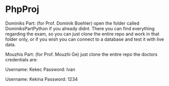 # PhpProj

Dominiks Part: (for Prof. Dominik Boehler)
open the folder called DominiksPartPython if you already didnt. There you can find everything regarding the exam, so you can just clone the entire repo and work in that folder only,
or if you wish you can connect to a database and test it with live data.


Mouzhis Part: (for Prof. Mouzhi Ge)
just clone the entire repo 
the doctors credentials are:


Username: Kekec
Password: Ivan

Username: Kekina
Password: 1234
